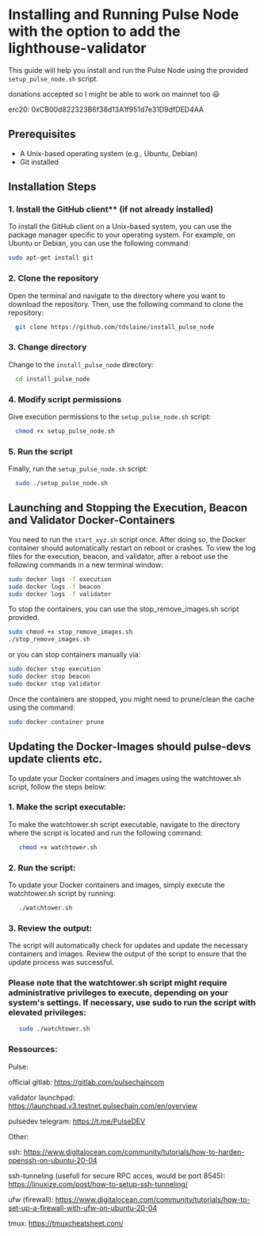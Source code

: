 

# Installing and Running Pulse Node with the option to add the lighthouse-validator

This guide will help you install and run the Pulse Node using the provided `setup_pulse_node.sh` script.

donations accepted so I might be able to work on mainnet too 😃

erc20: 0xCB00d822323B6f38d13A1f951d7e31D9dfDED4AA

## Prerequisites

- A Unix-based operating system (e.g., Ubuntu, Debian)
- Git installed

## Installation Steps

### 1. Install the GitHub client** (if not already installed)

To install the GitHub client on a Unix-based system, you can use the package manager specific to your operating system. For example, on Ubuntu or Debian, you can use the following command:

   ```bash
   sudo apt-get install git
   ```
### 2. Clone the repository

Open the terminal and navigate to the directory where you want to download the repository. Then, use the following command to clone the repository:

```bash
  git clone https://github.com/tdslaine/install_pulse_node
```
### 3. Change directory

Change to the `install_pulse_node` directory:

```bash
  cd install_pulse_node
```

### 4. Modify script permissions

Give execution permissions to the `setup_pulse_node.sh` script:

```bash
  chmod +x setup_pulse_node.sh
```

### 5. Run the script

Finally, run the `setup_pulse_node.sh` script:
```bash
  sudo ./setup_pulse_node.sh
```
## Launching and Stopping the Execution, Beacon and Validator Docker-Containers

You need to run the `start_xyz.sh` script once. After doing so, the Docker container should automatically restart on reboot or crashes. To view the log files for the execution, beacon, and validator, after a reboot use the following commands in a new terminal window:

```bash
sudo docker logs -f execution
sudo docker logs -f beacon
sudo docker logs -f validator
```

To stop the containers, you can use the stop_remove_images.sh script provided.

```bash
sudo chmod +x stop_remove_images.sh
./stop_remove_images.sh
```

or you can stop containers manually via:

```bash
sudo docker stop execution
sudo docker stop beacon
sudo docker stop validator
```

Once the containers are stopped, you might need to prune/clean the cache using the command:

```bash
sudo docker container prune
```

## Updating the Docker-Images should pulse-devs update clients etc.

To update your Docker containers and images using the watchtower.sh script, follow the steps below:

### 1. Make the script executable: 

To make the watchtower.sh script executable, navigate to the directory where the script is located and run the following command:

```bash
   chmod +x watchtower.sh
```

### 2. Run the script: 

To update your Docker containers and images, simply execute the watchtower.sh script by running:

```bash
   ./watchtower.sh
```
### 3. Review the output: 

The script will automatically check for updates and update the necessary containers and images. Review the output of the script to ensure that the update process was successful.

### Please note that the watchtower.sh script might require administrative privileges to execute, depending on your system's settings. If necessary, use sudo to run the script with elevated privileges:

``` bash
   sudo ./watchtower.sh
```
### Ressources:

Pulse:

official gitlab: https://gitlab.com/pulsechaincom

validator launchpad: https://launchpad.v3.testnet.pulsechain.com/en/overview

pulsedev telegram: https://t.me/PulseDEV

Other:

ssh: https://www.digitalocean.com/community/tutorials/how-to-harden-openssh-on-ubuntu-20-04

ssh-tunneling (usefull for secure RPC acces, would be port 8545): https://linuxize.com/post/how-to-setup-ssh-tunneling/

ufw (firewall): https://www.digitalocean.com/community/tutorials/how-to-set-up-a-firewall-with-ufw-on-ubuntu-20-04

tmux: https://tmuxcheatsheet.com/
